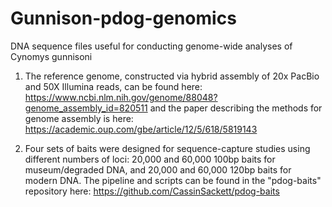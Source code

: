 # Gunnison-pdog-genomics
DNA sequence files useful for conducting genome-wide analyses of Cynomys gunnisoni

1. The reference genome, constructed via hybrid assembly of 20x PacBio and 50X Illumina reads, can be found here: https://www.ncbi.nlm.nih.gov/genome/88048?genome_assembly_id=820511 and the paper describing the methods for genome assembly is here: https://academic.oup.com/gbe/article/12/5/618/5819143

2. Four sets of baits were designed for sequence-capture studies using different numbers of loci: 20,000 and 60,000 100bp baits for museum/degraded DNA, and 20,000 and 60,000 120bp baits for modern DNA. The pipeline and scripts can be found in the "pdog-baits" repository here: https://github.com/CassinSackett/pdog-baits
